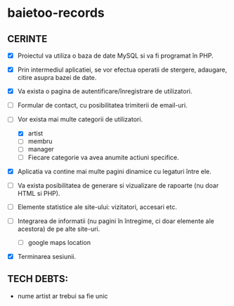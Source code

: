 # baietoo-records

## CERINTE
- [x] Proiectul va utiliza o baza de date MySQL si va fi programat în PHP.

- [x] Prin intermediul aplicatiei, se vor efectua operatii de stergere, adaugare, citire asupra bazei de date.
- [x] Va exista o pagina de autentificare/înregistrare de utilizatori.
- [ ] Formular de contact, cu posibilitatea trimiterii de email-uri.
- [ ] Vor exista mai multe categorii de utilizatori.
  - [x] artist
  - [ ] membru
  - [ ] manager
  - [ ] Fiecare categorie va avea anumite actiuni specifice.
- [x] Aplicatia va contine mai multe pagini dinamice cu legaturi între ele. 
- [ ] Va exista posibilitatea de generare si vizualizare de rapoarte (nu doar HTML si PHP).
- [ ] Elemente statistice ale site-ului: vizitatori, accesari etc.
- [ ] Integrarea de informatii (nu pagini în întregime, ci doar elemente ale acestora) de pe alte site-uri.
  - [ ] google maps location
- [x] Terminarea sesiunii.

## TECH DEBTS:
* nume artist ar trebui sa fie unic